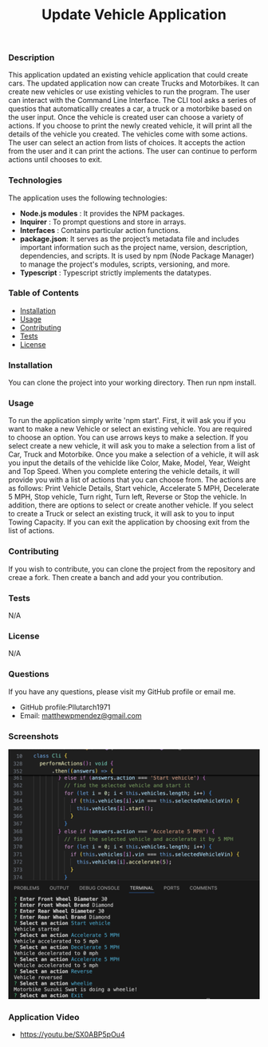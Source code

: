 

<h1 align="center">Update Vehicle Application</h1><br> 

### Description
This application updated an existing vehicle application that could create cars.  The updated application now can create Trucks and Motorbikes. It can create new vehicles or use existing vehicles to run the program. The user can interact with the Command Line Interface. The CLI tool asks a series of questios that automaticallly creates a car, a truck or a motorbike based on the user input. Once the vehicle is created user can choose a variety of actions. If you choose to print the newly created vehicle, it will print all the details of the vehicle you created. The vehicles come with some actions. The user can select an action from lists of choices. It accepts the action from the user and it can print the actions. The user can continue to perform actions until chooses to exit.

### Technologies
The application uses the following technologies:
- **Node.js modules** : It provides the NPM packages.
- **Inquirer** : To prompt questions and store in arrays.
- **Interfaces** : Contains particular action functions.
- **package.json**: It serves as the project’s metadata file and includes important information such as the project name, version, description, dependencies, and scripts. It is used by npm (Node Package Manager) to manage the project's modules, scripts, versioning, and more.
- **Typescript** : Typescript strictly implements the datatypes.
 
### Table of Contents
- [Installation](#installation)
- [Usage](#usage)
- [Contributing](#contributing)
- [Tests](#tests)
- [License](#license)


### Installation
You can clone the project into your working directory. Then run npm install.
 
### Usage
To run the application simply write 'npm start'. First, it will ask you if you want to make a new Vehicle or select an existing vehicle. You are required to choose an option. You can use arrows keys to make a selection. If you select create a new vehicle, it will ask you to make a selection from a list of Car, Truck and Motorbike. Once you make a selection of a vehicle, it will ask you input the details of the vehiclde like Color, Make, Model, Year, Weight and Top Speed. When you complete entering the vehicle details, it will provide you with a list of actions that you can choose from. The actions are as follows: Print Vehicle Details, Start vehicle, Accelerate 5 MPH, Decelerate 5 MPH, Stop vehicle, Turn right, Turn left, Reverse or Stop the vehicle. In addition, there are options to select or create another vehicle. If you select to create a Truck or select an existing truck, it will ask to you to input Towing Capacity. If you can exit the application by choosing exit from the list of actions.


### Contributing
If you wish to contribute, you can clone the project from the repository and creae a fork. Then create a banch and add your you contribution.

### Tests
N/A
### License
N/A

### Questions
If you have any questions, please visit my GitHub profile or email me.
-  GitHub profile:Pllutarch1971<br>
-  Email: matthewpmendez@gmail.com<br>

### Screenshots
![Alt text](./update-vehicle-application.png)
  
### Application Video
- https://youtu.be/SX0ABP5pOu4